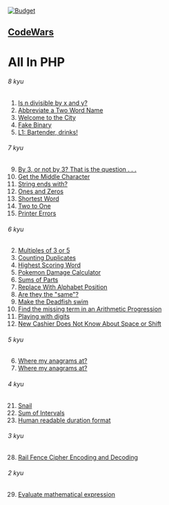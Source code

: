 [![Budget](https://www.codewars.com/users/Gagik_Harutyunyan/badges/small)](https://www.codewars.com/users/Gagik_Harutyunyan/badges/small)
## [CodeWars](https://www.codewars.com/)
# All In PHP


###### 8 kyu
1) [Is n divisible by x and y?](https://www.codewars.com/kata/5545f109004975ea66000086)
15) [Abbreviate a Two Word Name](https://www.codewars.com/kata/abbreviate-a-two-word-name)
26) [Welcome to the City](https://www.codewars.com/kata/5302d846be2a9189af0001e4)
27) [Fake Binary](https://www.codewars.com/kata/57eae65a4321032ce000002d)
5) [L1: Bartender, drinks!](https://www.codewars.com/kata/568dc014440f03b13900001d)
###### 7 kyu
9) [By 3, or not by 3? That is the question . . .](https://www.codewars.com/kata/59f7fc109f0e86d705000043)
3) [Get the Middle Character](https://www.codewars.com/kata/56747fd5cb988479af000028)
4) [String ends with?](https://www.codewars.com/kata/51f2d1cafc9c0f745c00037d/discuss)
17) [Ones and Zeros](https://www.codewars.com/kata/578553c3a1b8d5c40300037c)
18) [Shortest Word](https://www.codewars.com/kata/57cebe1dc6fdc20c57000ac9)
14) [Two to One](https://www.codewars.com/kata/5656b6906de340bd1b0000ac)
24) [Printer Errors](https://www.codewars.com/kata/56541980fa08ab47a0000040)
###### 6 kyu
2) [Multiples of 3 or 5](https://www.codewars.com/kata/514b92a657cdc65150000006)
7) [Counting Duplicates](https://www.codewars.com/kata/54bf1c2cd5b56cc47f0007a1)
8) [Highest Scoring Word](https://www.codewars.com/kata/57eb8fcdf670e99d9b000272)
10) [Pokemon Damage Calculator](https://www.codewars.com/kata/536e9a7973130a06eb000e9f)
11) [Sums of Parts](https://www.codewars.com/kata/5ce399e0047a45001c853c2b)
12) [Replace With Alphabet Position](https://www.codewars.com/kata/546f922b54af40e1e90001da)
13) [Are they the "same"?](https://www.codewars.com/kata/550498447451fbbd7600041c)
16) [Make the Deadfish swim](https://www.codewars.com/kata/51e0007c1f9378fa810002a9)
19) [Find the missing term in an Arithmetic Progression](https://www.codewars.com/kata/52de553ebb55d1fca3000371)
20) [Playing with digits](https://www.codewars.com/kata/5552101f47fc5178b1000050)
23) [New Cashier Does Not Know About Space or Shift](https://www.codewars.com/kata/5d23d89906f92a00267bb83d)
###### 5 kyu
6) [Where my anagrams at?](https://www.codewars.com/kata/523a86aa4230ebb5420001e1)
30) [Where my anagrams at?](https://www.codewars.com/kata/523a86aa4230ebb5420001e1)
###### 4 kyu
21) [Snail](https://www.codewars.com/kata/521c2db8ddc89b9b7a0000c1)
22) [Sum of Intervals](https://www.codewars.com/kata/52b7ed099cdc285c300001cd)
25) [Human readable duration format](https://www.codewars.com/kata/52742f58faf5485cae000b9a)
###### 3 kyu
28) [Rail Fence Cipher Encoding and Decoding](https://www.codewars.com/kata/58c5577d61aefcf3ff000081)
###### 2 kyu
29) [Evaluate mathematical expression](https://www.codewars.com/kata/52a78825cdfc2cfc87000005/)  
